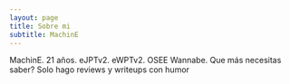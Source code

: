 ```yaml
---
layout: page
title: Sobre mi
subtitle: MachinE
---
```


MachinE. 21 años. eJPTv2. eWPTv2. OSEE Wannabe. 
Que más necesitas saber? Solo hago reviews y writeups con humor

